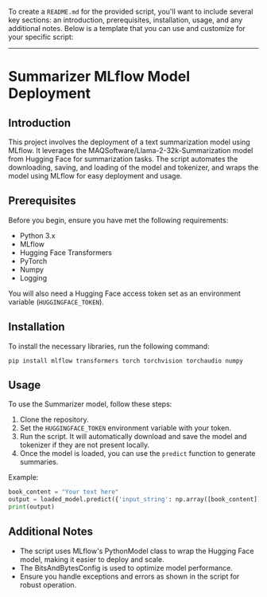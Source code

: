 To create a `README.md` for the provided script, you'll want to include several key sections: an introduction, prerequisites, installation, usage, and any additional notes. Below is a template that you can use and customize for your specific script:

---

# Summarizer MLflow Model Deployment

## Introduction
This project involves the deployment of a text summarization model using MLflow. It leverages the MAQSoftware/Llama-2-32k-Summarization model from Hugging Face for summarization tasks. The script automates the downloading, saving, and loading of the model and tokenizer, and wraps the model using MLflow for easy deployment and usage.

## Prerequisites
Before you begin, ensure you have met the following requirements:
- Python 3.x
- MLflow
- Hugging Face Transformers
- PyTorch
- Numpy
- Logging

You will also need a Hugging Face access token set as an environment variable (`HUGGINGFACE_TOKEN`).

## Installation
To install the necessary libraries, run the following command:
```
pip install mlflow transformers torch torchvision torchaudio numpy
```

## Usage
To use the Summarizer model, follow these steps:

1. Clone the repository.
2. Set the `HUGGINGFACE_TOKEN` environment variable with your token.
3. Run the script. It will automatically download and save the model and tokenizer if they are not present locally.
4. Once the model is loaded, you can use the `predict` function to generate summaries. 

Example:
```python
book_content = "Your text here"
output = loaded_model.predict({'input_string': np.array([book_content])})
print(output)
```

## Additional Notes
- The script uses MLflow's PythonModel class to wrap the Hugging Face model, making it easier to deploy and scale.
- The BitsAndBytesConfig is used to optimize model performance.
- Ensure you handle exceptions and errors as shown in the script for robust operation.
